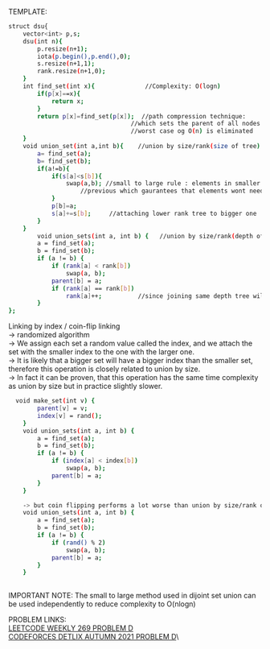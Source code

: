 TEMPLATE:
```sh
struct dsu{
    vector<int> p,s;
    dsu(int n){
        p.resize(n+1);
        iota(p.begin(),p.end(),0);
        s.resize(n+1,1);
        rank.resize(n+1,0);
    }
    int find_set(int x){              //Complexity: O(logn)
        if(p[x]==x){
            return x;
        }
        return p[x]=find_set(p[x]);  //path compression technique:
                                  //which sets the parent of all nodes in the path directly to representative of the set
                                  //worst case og O(n) is eliminated
    } 
    void union_set(int a,int b){    //union by size/rank(size of tree)
        a= find_set(a);
        b= find_set(b);
        if(a!=b){
            if(s[a]<s[b]){
                swap(a,b); //small to large rule : elements in smaller set have been added to set atleast double as large as 
		            //previous which gaurantees that elements wont need to move more than logn times
            }
            p[b]=a;
            s[a]+=s[b];     //attaching lower rank tree to bigger one
        }
    }
    	void union_sets(int a, int b) {   //union by size/rank(depth of tree)
	    a = find_set(a);
	    b = find_set(b);
	    if (a != b) {
	        if (rank[a] < rank[b])
	            swap(a, b);
	        parent[b] = a;
	        if (rank[a] == rank[b])
	            rank[a]++;          //since joining same depth tree will increase depth of main tree by 1
	    }
};
```


Linking by index / coin-flip linking\
	-> randomized algorithm\
	-> We assign each set a random value called the index, and we attach the set with the smaller index to the one with the larger one. \
  -> It is likely that a bigger set will have a bigger index than the smaller set, therefore this operation is closely related to union by size.\
  -> In fact it can be proven, that this operation has the same time complexity as union by size but in practice slightly slower.
	
```sh
  void make_set(int v) {
	    parent[v] = v;
	    index[v] = rand();
	}
	void union_sets(int a, int b) {
	    a = find_set(a);
	    b = find_set(b);
	    if (a != b) {
	        if (index[a] < index[b])
	            swap(a, b);
	        parent[b] = a;
	    }
	}

	-> but coin flipping performs a lot worse than union by size/rank or linking by index
	void union_sets(int a, int b) {
	    a = find_set(a);
	    b = find_set(b);
	    if (a != b) {
	        if (rand() % 2)
	            swap(a, b);
	        parent[b] = a;
	    }
	}
	
```
IMPORTANT NOTE:
The small to large method used in dijoint set union can be used independently to reduce complexity to O(nlogn) 

PROBLEM LINKS:\
[LEETCODE WEEKLY 269 PROBLEM D](https://leetcode.com/contest/weekly-contest-269/problems/find-all-people-with-secret/)\
[CODEFORCES DETLIX AUTUMN 2021 PROBLEM D](https://codeforces.com/contest/1609/problem/D)\

